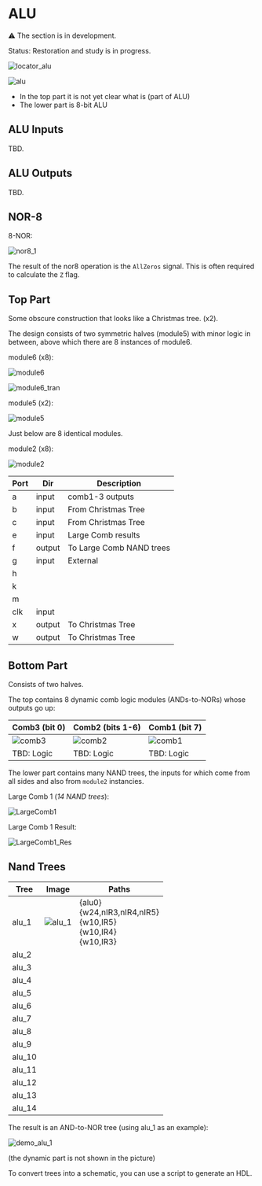 # ALU

:warning: The section is in development.

Status: Restoration and study is in progress.

![locator_alu](/imgstore/locator_alu.png)

![alu](/imgstore/alu.jpg)

- In the top part it is not yet clear what is (part of ALU)
- The lower part is 8-bit ALU

## ALU Inputs

TBD.

## ALU Outputs

TBD.

## NOR-8

8-NOR:

![nor8_1](/imgstore/modules/nor8_1.jpg)

The result of the nor8 operation is the `AllZeros` signal. This is often required to calculate the `Z` flag.

## Top Part

Some obscure construction that looks like a Christmas tree. (x2).

The design consists of two symmetric halves (module5) with minor logic in between, above which there are 8 instances of module6.

module6 (x8):

![module6](/imgstore/modules/module6.jpg)

![module6_tran](/imgstore/modules/module6_tran.jpg)

module5 (x2):

![module5](/imgstore/modules/module5.jpg)

Just below are 8 identical modules.

module2 (x8):

![module2](/imgstore/modules/module2.jpg)

|Port|Dir|Description|
|---|---|---|
|a|input|comb1-3 outputs|
|b|input|From Christmas Tree|
|c|input|From Christmas Tree|
|e|input|Large Comb results|
|f|output|To Large Comb NAND trees|
|g|input|External|
|h| |
|k| |
|m| |
|clk|input| |
|x|output|To Christmas Tree|
|w|output|To Christmas Tree|

## Bottom Part

Consists of two halves.

The top contains 8 dynamic comb logic modules (ANDs-to-NORs) whose outputs go up:

|Comb3 (bit 0)|Comb2 (bits 1-6)|Comb1 (bit 7)|
|---|---|---|
|![comb3](/imgstore/modules/comb3.jpg)|![comb2](/imgstore/modules/comb2.jpg)|![comb1](/imgstore/modules/comb1.jpg)|
|TBD: Logic|TBD: Logic|TBD: Logic|

The lower part contains many NAND trees, the inputs for which come from all sides and also from `module2` instancies.

Large Comb 1 (_14 NAND trees_):

![LargeComb1](/imgstore/LargeComb1.jpg)

Large Comb 1 Result:

![LargeComb1_Res](/imgstore/LargeComb1_Res.jpg)

## Nand Trees

|Tree|Image|Paths|
|---|---|---|
|alu_1|![alu_1](/imgstore/nandtrees/alu_1.jpg)|{alu0}<br/>{w24,nIR3,nIR4,nIR5}<br/>{w10,IR5}<br/>{w10,IR4}<br/>{w10,IR3}|
|alu_2| | |
|alu_3| | |
|alu_4| | |
|alu_5| | |
|alu_6| | |
|alu_7| | |
|alu_8| | |
|alu_9| | |
|alu_10| | |
|alu_11| | |
|alu_12| | |
|alu_13| | |
|alu_14| | |

The result is an AND-to-NOR tree (using alu_1 as an example):

![demo_alu_1](/imgstore/nandtrees/demo_alu_1.jpg)

(the dynamic part is not shown in the picture)

To convert trees into a schematic, you can use a script to generate an HDL.
